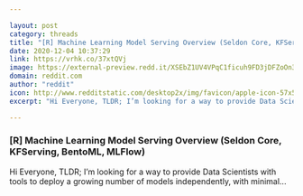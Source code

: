 ```yaml
---

layout: post
category: threads
title: "[R] Machine Learning Model Serving Overview (Seldon Core, KFServing, BentoML, MLFlow)"
date: 2020-12-04 10:37:29
link: https://vrhk.co/37xtQVj
image: https://external-preview.redd.it/XSEbZ1UV4VPqC1ficuh9FD3jDFZoOn3QVlvJxY-d1KA.jpg?width=1200&height=628.272251309&auto=webp&crop=1200:628.272251309,smart&s=2908c0a3f00584b2fefdc70b65afc13860bbcf8c
domain: reddit.com
author: "reddit"
icon: http://www.redditstatic.com/desktop2x/img/favicon/apple-icon-57x57.png
excerpt: "Hi Everyone, TLDR; I’m looking for a way to provide Data Scientists with tools to deploy a growing number of models independently, with minimal..."

---
```


### [R] Machine Learning Model Serving Overview (Seldon Core, KFServing, BentoML, MLFlow)

Hi Everyone, TLDR; I’m looking for a way to provide Data Scientists with tools to deploy a growing number of models independently, with minimal...